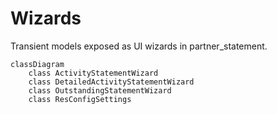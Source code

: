 # Wizards

Transient models exposed as UI wizards in partner_statement.

```mermaid
classDiagram
    class ActivityStatementWizard
    class DetailedActivityStatementWizard
    class OutstandingStatementWizard
    class ResConfigSettings
```
